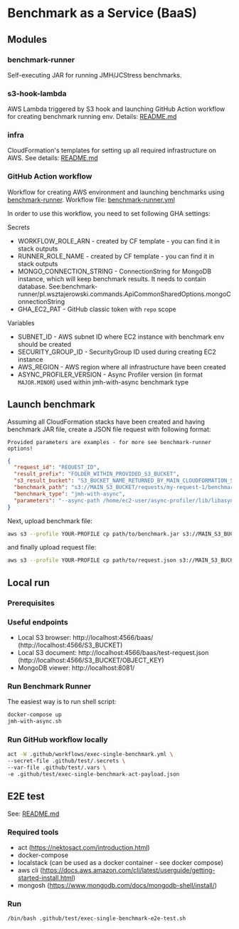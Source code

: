 # Benchmark as a Service (BaaS)

## Modules
### benchmark-runner

Self-executing JAR for running JMH/JCStress benchmarks.

### s3-hook-lambda  

AWS Lambda triggered by S3 hook and launching GitHub Action workflow for creating benchmark running env. Details: [README.md](s3-hook-lambda%2FREADME.md)

### infra  

CloudFormation's templates for setting up all required infrastructure on AWS. See details: [README.md](infra%2FREADME.md)

### GitHub Action workflow

Workflow for creating AWS environment and launching benchmarks using [benchmark-runner](benchmark-runner). Workflow file: [benchmark-runner.yml](.github%2Fworkflows%2Fbenchmark-runner.yml)

In order to use this workflow, you need to set following GHA settings:

Secrets
 - WORKFLOW_ROLE_ARN - created by CF template - you can find it in stack outputs
 - RUNNER_ROLE_NAME - created by CF template - you can find it in stack outputs
 - MONGO_CONNECTION_STRING - ConnectionString for MongoDB instance, which will keep benchmark results. It needs to contain database. See:benchmark-runner/pl.wsztajerowski.commands.ApiCommonSharedOptions.mongoConnectionString
 - GHA_EC2_PAT - GitHub classic token with `repo` scope

Variables
- SUBNET_ID - AWS subnet ID where EC2 instance with benchmark env should be created
- SECURITY_GROUP_ID - SecurityGroup ID used during creating EC2 instance
- AWS_REGION - AWS region where all infrastructure have been created
- ASYNC_PROFILER_VERSION - Async Profiler version (in format `MAJOR.MINOR`) used within jmh-with-async benchmark type

## Launch benchmark

Assuming all CloudFormation stacks have been created and having benchmark JAR file, create a JSON file request with following format:

```NOTE
Provided parameters are examples - for more see benchmark-runner options!
```

```json
{
  "request_id": "REQUEST_ID",
  "result_prefix": "FOLDER_WITHIN_PROVIDED_S3_BUCKET",
  "s3_result_bucket": "S3_BUCKET_NAME_RETURNED_BY_MAIN_CLOUDFORMATION_STACK",
  "benchmark_path": "s3://MAIN_S3_BUCKET/requests/my-request-1/benchmark.jar",
  "benchmark_type": "jmh-with-async",
  "parameters": "--async-path /home/ec2-user/async-profiler/lib/libasyncProfiler.so -wi 1 -i 2 -f 1"
}
```
Next, upload benchmark file:

```bash
aws s3 --profile YOUR-PROFILE cp path/to/benchmark.jar s3://MAIN_S3_BUCKET/requests/my-request-1/benchmark.jar
```

and finally upload request file:

```bash
aws s3 --profile YOUR-PROFILE cp path/to/request.json s3://MAIN_S3_BUCKET/requests/my-request-1/request.json
```

## Local run

### Prerequisites

### Useful endpoints

 - Local S3 browser: http://localhost:4566/baas/ (http://localhost:4566/S3_BUCKET)
 - Local S3 document: http://localhost:4566/baas/test-request.json (http://localhost:4566/S3_BUCKET/OBJECT_KEY)
 - MongoDB viewer: http://localhost:8081/

### Run Benchmark Runner 
The easiest way is to run shell script: 
```bash 
docker-compose up
jmh-with-async.sh
```

### Run GitHub workflow locally

```bash
act -W .github/workflows/exec-single-benchmark.yml \
--secret-file .github/test/.secrets \
--var-file .github/test/.vars \
-e .github/test/exec-single-benchmark-act-payload.json
```

## E2E test

See: [README.md](.github%2Ftest%2FREADME.md)

### Required tools
 - act (https://nektosact.com/introduction.html)
 - docker-compose
 - localstack (can be used as a docker container - see docker compose)
 - aws cli (https://docs.aws.amazon.com/cli/latest/userguide/getting-started-install.html)
 - mongosh (https://www.mongodb.com/docs/mongodb-shell/install/)

### Run
```bash
/bin/bash .github/test/exec-single-benchmark-e2e-test.sh
```